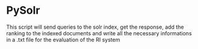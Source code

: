 # PySolr

This script will send queries to the solr index, get the response, add the ranking to the indexed documents and 
write all the necessary informations in a .txt file for the evaluation of the RI system
